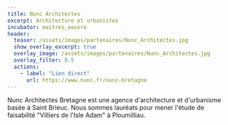 ```yaml
---
title: Nunc Architectes
excerpt: Architecture et urbanistes
incubator: maitres_oeuvre
header:
  teaser: /assets/images/partenaires/Nunc_Architectes.jpg
  show_overlay_excerpt: true
  overlay_image: /assets/images/partenaires/Nunc_Architectes.jpg
  overlay_filter: 0.5
  actions:
    - label: "Lien direct"
      url: https://www.nunc.fr/nunc-bretagne
---
```


Nunc Architectes Bretagne est une agence d'architecture et d'urbanisme basée à Saint Brieuc. Nous sommes lauréats pour mener l'étude de faisabilité "Villiers de l'Isle Adam" à Ploumilliau.
